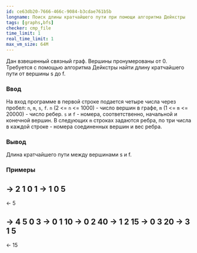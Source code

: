 ```yaml
---
id: ce63db20-7666-466c-9084-b3cdae761b5b
longname: Поиск длины кратчайшего пути при помощи алгоритма Дейкстры
tags: [graphs,bfs]
checker: cmp_file
time_limit: 1
real_time_limit: 1
max_vm_size: 64M
---
```


Дан взвешенный связный граф. Вершины пронумерованы от 0. Трeбуется с помощью алгоритма Дейкстры найти длину кратчайшего пути от вершины s до f.

### Ввод

На вход программе в первой строке подается четыре числа через пробел: `n`, `m`, `s`, `f`. `n` (2 <= `n` <= 1000) - число вершин в графе, `m` (1 <= `m` <= 20000) - число ребер. `s` и `f` - номера, соответственно, начальной и конечной вершин.
В следующих `m` строках задаются ребра, по три числа в каждой строке - номера соединенных вершин и вес ребра.

### Вывод

Длина кратчайшего пути между вершинами s и f.

### Примеры

-> 2 1 0 1
-> 1 0 5
--
<- 5


-> 4 5 0 3
-> 0 1 10
-> 0 2 40
-> 1 2 15
-> 0 3 20
-> 3 1 5
--
<- 15

